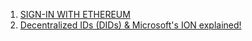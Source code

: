 1. [SIGN-IN WITH ETHEREUM](https://login.xyz/)
1. [Decentralized IDs (DIDs) & Microsoft's ION explained!](https://youtu.be/fh7a32OUO_A)
